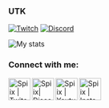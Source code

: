 ### UTK

[![Twitch](https://img.shields.io/badge/twitch-%239146FF.svg?&style=for-the-badge&logo=twitch&logoColor=white)][twitch]
[![Discord](https://img.shields.io/discord/806369734710001696?label=Discord&logo=Discord)][discord]

![My stats](https://github-readme-stats.vercel.app/api?username=SpiixTR&show_icons=true&count_private=true)

### Connect with me:

[<img align="left" alt="Spiix | Twitch" width="44px" src="https://img.icons8.com/fluent/2x/twitch.png" />][twitch]
[<img align="left" alt="Spiix| Discord" width="44px" src="https://i.ibb.co/YtNhB1V/icons8-discord-new-logo-48.png" />][discord]
[<img align="left" alt="Spiix | Youtube" width="44px" src="https://img.icons8.com/color/2x/youtube-play.png" />][youtube]
[<img align="left" alt="Spiix | Instagram" width="44px" src="https://i.ibb.co/tz8skHM/icons8-instagram-48.png" />][instagram]

<br />

[discord]: https://discord.gg/k6Y53rgyC7
[instagram]: https://www.instagram.com/burakacilanx/
[twitch]: https://www.twitch.tv/SpiixTR
[youtube]: https://www.youtube.com/channel/UC6TDGniyRS06r_NBdk3ZdlQ
